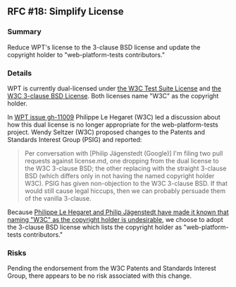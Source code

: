 ## RFC #18: Simplify License

### Summary

Reduce WPT's license to the 3-clause BSD license and update the copyright
holder to "web-platform-tests contributors."

### Details

WPT is currently dual-licensed under [the W3C Test Suite
License](#w3c-test-suite-license) and [the W3C 3-clause BSD
License](#w3c-3-clause-bsd-license). Both licenses name "W3C" as the copyright
holder.

In [WPT issue gh-11009](https://github.com/web-platform-tests/wpt/issues/11009)
Philippe Le Hegaret (W3C) led a discussion about how this dual license is no
longer appropriate for the web-platform-tests project. Wendy Seltzer (W3C)
proposed changes to the Patents and Standards Interest Group (PSIG) and
reported:

> Per conversation with [Philip Jägenstedt (Google)] I'm filing two pull
> requests against license.md, one dropping from the dual license to the W3C
> 3-clause BSD; the other replacing with the straight 3-clause BSD (which
> differs only in not having the named copyright holder W3C). PSIG has given
> non-objection to the W3C 3-clause BSD. If that would still cause legal
> hiccups, then we can probably persuade them of the vanilla 3-clause.

Because [Philippe Le Hegaret and Philip Jägenstedt have made it known that
naming "W3C" as the copyright holder is
undesirable](https://github.com/web-platform-tests/wpt/pull/11191), we choose
to adopt the 3-clause BSD license which lists the copyright holder as
"web-platform-tests contributors."

### Risks

Pending the endorsement from the W3C Patents and Standards Interest Group,
there appears to be no risk associated with this change.

